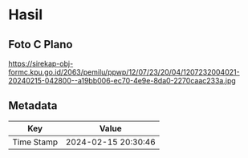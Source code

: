 # Hasil

## Foto C Plano

https://sirekap-obj-formc.kpu.go.id/2063/pemilu/ppwp/12/07/23/20/04/1207232004021-20240215-042800--a19bb006-ec70-4e9e-8da0-2270caac233a.jpg


## Metadata

| Key        | Value               |
| ---------- | ------------------- |
| Time Stamp | 2024-02-15 20:30:46 |




